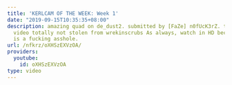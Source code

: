 ```yaml
---
title: 'KERLCAM OF THE WEEK: Week 1'
date: "2019-09-15T10:35:35+08:00"
description: amazing quad on de_dust2. submitted by [FaZe] n0fUcK3rZ. title of the
  video totally not stolen from wrekinscrubs As always, watch in HD because YouTube
  is a fucking asshole.
url: /nfkrz/oXHSzEXVzOA/
providers:
  youtube:
    id: oXHSzEXVzOA
type: video
---
```

